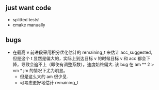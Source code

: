 ## just want code

- splitted tests!
- cmake manually

## bugs

- 在最高 v 前进段采用积分优化估计的 remaining_t 来估计 acc_suggested，但是这个 t 显然是偏大的，实际上到达目标 v 的时候目标 v 和 acc 都会下降，导致会追不上（即使有调整系数），速度始终偏大. 该 bug 在 am ** 2 > vm * jm 的情况下尤为明显。
    - 但是这么大的 am 很少见.
    - 可考虑更好地估计 remaining_t
